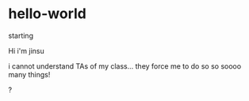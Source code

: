 # hello-world
starting

Hi i'm jinsu

i cannot understand TAs of my class...
they force me to do so so soooo many things!

?
